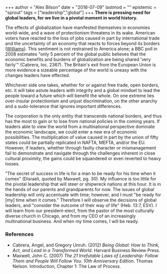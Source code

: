+++
author = "Alex Bilson"
date = "2018-07-09"
lastmod = ""
epistemic = "sprout"
tags = ["leadership","global"]
+++
**There is pressing need for global leaders, for we live in a pivotal moment in world history.**

The effects of globalization have manifested themselves in economies world-wide, and a wave of protectionism threatens in its wake.  American voters have reacted to the loss of jobs caused in part by international trade and the uncertainty of an economy that reacts to forces beyond its borders ([Williams](https://hbr.org/2016/11/what-so-many-people-dont-get-about-the-u-s-working-class)).  This sentiment is not restrained to America alone; a BBC poll in 2008 estimates "only 5 percent of the global public believes that the economic benefits and burdens of globalization are being shared 'very fairly'" (Cabrera, loc. 2367).  The Britain's exit from the European Union is more evidence a sizeable percentage of the world is uneasy with the changes leaders have effected.

Whichever side one takes, whether for or against free trade, open borders, etc. it will take astute leaders with integrity and a global mindset to lead the people toward a future which will benefit the whole.  On one extreme lies over-insular protectionism and unjust discrimination, on the other anarchy and a sudo-tolerance that ignores important differences.

The corporation is the only entity that transcends national borders, and thus has the most to gain or to lose from national policies in the coming years.  If leaders able to view the world from a multinational perspective dominate the economic landscape, we could enter a new era of economic possibilities.  The multiplication of value caused in part by the union of fifty states could be partially replicated in NAFTA, MEFTA, and/or the EU.  However, if leaders, whether through faulty character or mismanagement fail to demonstrate and navigate through the challenges inherent in close cultural proximity, the gains could be squandered or even reverted to heavy losses.

"The secret of success in life is for a man to be ready for his time when it comes" (Disraeli, quoted by Maxwell, pg. 30).  My influence is too little for the pivotal leadership that will steer or shipwreck nations at this hour.  It is in the hands of our parents and grandparents for now.  The issues of global leadership will only accentuate with time; however, and I must "be ready for [my] time when it comes."  Therefore I will observe the decisions of global leaders, and "consider the outcome of their way of life" (Heb. 13:7, ESV). I will learn from our president-elect, from the pastor of the most culturally diverse church in Chicago, and from my CEO of an increasingly multinational business.  And when my time comes, I will be ready.

### References

- Cabrera, Angel, and Gregory Unruh. (2012) _Being Global: How to Think, Act, and Lead in a Transformed World_. Harvard Business Review Press.
- Maxwell, John C. (2007) _The 21 Irrefutable Laws of Leadership: Follow Them and People Will Follow You. 10th Anniversary Edition_. Thomas Nelson. Introduction, Chapter 1: The Law of Process.

